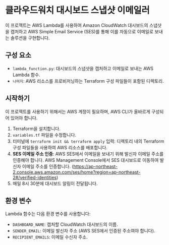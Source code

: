 # 클라우드워치 대시보드 스냅샷 이메일러

이 프로젝트는 AWS Lambda를 사용하여 Amazon CloudWatch 대시보드의 스냅샷을 캡처하고 AWS Simple Email Service (SES)를 통해 이를 자동으로 이메일로 보내는 솔루션을 구현합니다.

## 구성 요소

- `lambda_function.py`: 대시보드의 스냅샷을 캡처하고 이메일로 보내는 AWS Lambda 함수.
- `나머지`: AWS 리소스를 프로비저닝하는 Terraform 구성 파일들이 포함된 디렉토리.

## 시작하기

이 프로젝트를 사용하기 위해서는 AWS 계정이 필요하며, AWS CLI가 올바르게 구성되어 있어야 합니다.

1. Terraform을 설치합니다.
2. `variables.tf` 파일을 수정합니다.
3. 터미널에 `terraform init && terraform apply` 입력: 디렉토리 내의 Terraform 구성 파일들을 사용하여 AWS 리소스를 배포합니다.
4. **SES 이메일 주소 인증**:
   AWS SES에서 이메일을 보내기 위해 발신자 이메일 주소를 인증해야 합니다. AWS Management Console에서 SES 대시보드로 이동하여 발신자 이메일 주소를 인증합니다. (https://ap-northeast-2.console.aws.amazon.com/ses/home?region=ap-northeast-2#/verified-identities)
5. 매일 8시 30분에 대시보드 알림이 전달됩니다.


## 환경 변수

Lambda 함수는 다음 환경 변수를 사용합니다:

- `DASHBOARD_NAME`: 캡처할 CloudWatch 대시보드의 이름.
- `SENDER_EMAIL`: 이메일 발신자 주소 (AWS SES에서 인증된 주소여야 합니다).
- `RECIPIENT_EMAILS`: 이메일 수신자 주소.